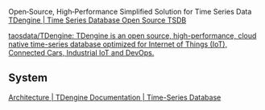 Open‑Source, High‑Performance Simplified Solution for Time Series Data
[TDengine | Time Series Database Open Source TSDB](https://tdengine.com/#)

[taosdata/TDengine: TDengine is an open source, high-performance, cloud native time-series database optimized for Internet of Things (IoT), Connected Cars, Industrial IoT and DevOps.](https://github.com/taosdata/TDengine)






## System


[Architecture | TDengine Documentation | Time-Series Database](https://docs.tdengine.com/tdinternal/arch/)


